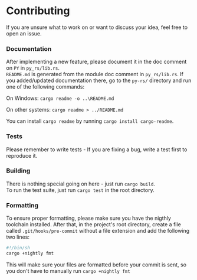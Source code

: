 # Contributing
If you are unsure what to work on or want to discuss your idea, feel free to open an issue.  

### Documentation
After implementing a new feature, please document it in the doc comment on `PY` in `py_rs/lib.rs`.  
`README.md` is generated from the module doc comment in `py_rs/lib.rs`. If you added/updated documentation there, go to the `py-rs/` directory and run one of the following commands:

On Windows:
`cargo readme -o ..\README.md`

On other systems:
`cargo readme > ../README.md`

You can install `cargo readme` by running `cargo install cargo-readme`.


### Tests
Please remember to write tests - If you are fixing a bug, write a test first to reproduce it.

### Building
There is nothing special going on here - just run `cargo build`.  
To run the test suite, just run `cargo test` in the root directory.  

### Formatting
To ensure proper formatting, please make sure you have the nigthly toolchain installed.
After that, in the project's root directory, create a file called `.git/hooks/pre-commit` without a file extension and add the following two lines:
```sh
#!/bin/sh
cargo +nightly fmt
```

This will make sure your files are formatted before your commit is sent, so you don't have to manually run `cargo +nightly fmt`

